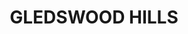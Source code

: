 ---
lastmod: '2025-04-06T06:05:20+00:00'
latitude: -34.01209133
layout: suburb
longitude: 150.7811469
postcode: '2557'
state: NSW
title: GLEDSWOOD HILLS
url: /nsw/gledswood-hills/
---
